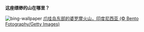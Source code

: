
**这座缥缈的山在哪里？**

![bing-wallpaper](https://www.bing.com/th?id=OHR.JavaBromo_ZH-CN2744043733_1920x1080.jpg)
[爪哇岛东部的婆罗摩火山，印度尼西亚 (© Bento Fotography/Getty Images)](https://www.bing.com/search?q=%E5%A9%86%E7%BD%97%E6%91%A9%E7%81%AB%E5%B1%B1&amp;form=hpcapt&amp;mkt=zh-cn)
  